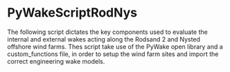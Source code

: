 # PyWakeScriptRodNys
The following script dictates the key components used to evaluate the internal and external wakes acting along the Rodsand 2 and Nysted offshore wind farms. Thes script take use of the PyWake open library and a custom_functions file, in order to setup the wind farm sites and import the correct engineering wake models.
